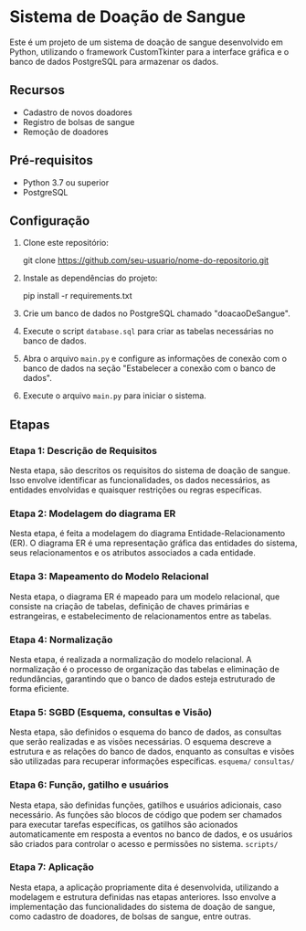 # Sistema de Doação de Sangue

Este é um projeto de um sistema de doação de sangue desenvolvido em Python, utilizando o framework CustomTkinter para a interface gráfica e o banco de dados PostgreSQL para armazenar os dados.

## Recursos

- Cadastro de novos doadores
- Registro de bolsas de sangue
- Remoção de doadores

## Pré-requisitos

- Python 3.7 ou superior
- PostgreSQL

## Configuração

1. Clone este repositório:

    git clone https://github.com/seu-usuario/nome-do-repositorio.git

2. Instale as dependências do projeto:

    pip install -r requirements.txt

3. Crie um banco de dados no PostgreSQL chamado "doacaoDeSangue".

4. Execute o script `database.sql` para criar as tabelas necessárias no banco de dados.

5. Abra o arquivo `main.py` e configure as informações de conexão com o banco de dados na seção "Estabelecer a conexão com o banco de dados".

6. Execute o arquivo `main.py` para iniciar o sistema.


## Etapas

### Etapa 1: Descrição de Requisitos

Nesta etapa, são descritos os requisitos do sistema de doação de sangue. Isso envolve identificar as funcionalidades, os dados necessários, as entidades envolvidas e quaisquer restrições ou regras específicas.
### Etapa 2: Modelagem do diagrama ER

Nesta etapa, é feita a modelagem do diagrama Entidade-Relacionamento (ER). O diagrama ER é uma representação gráfica das entidades do sistema, seus relacionamentos e os atributos associados a cada entidade.

### Etapa 3: Mapeamento do Modelo Relacional

Nesta etapa, o diagrama ER é mapeado para um modelo relacional, que consiste na criação de tabelas, definição de chaves primárias e estrangeiras, e estabelecimento de relacionamentos entre as tabelas.

### Etapa 4: Normalização

Nesta etapa, é realizada a normalização do modelo relacional. A normalização é o processo de organização das tabelas e eliminação de redundâncias, garantindo que o banco de dados esteja estruturado de forma eficiente.

### Etapa 5: SGBD (Esquema, consultas e Visão)

Nesta etapa, são definidos o esquema do banco de dados, as consultas que serão realizadas e as visões necessárias. O esquema descreve a estrutura e as relações do banco de dados, enquanto as consultas e visões são utilizadas para recuperar informações específicas.
`esquema/`
`consultas/`
### Etapa 6: Função, gatilho e usuários

Nesta etapa, são definidas funções, gatilhos e usuários adicionais, caso necessário. As funções são blocos de código que podem ser chamados para executar tarefas específicas, os gatilhos são acionados automaticamente em resposta a eventos no banco de dados, e os usuários são criados para controlar o acesso e permissões no sistema.
`scripts/`
### Etapa 7: Aplicação

Nesta etapa, a aplicação propriamente dita é desenvolvida, utilizando a modelagem e estrutura definidas nas etapas anteriores. Isso envolve a implementação das funcionalidades do sistema de doação de sangue, como cadastro de doadores, de bolsas de sangue, entre outras.

